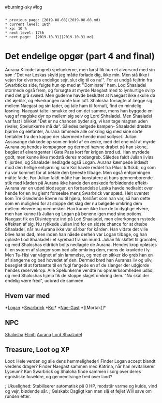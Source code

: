 #burning-sky #log

```ad-info

* previous page: [2019-08-08](2019-08-08.md)
* current level: 16th
* xp: 10 %
* next level: 17th
* next page:  [2019-10-31](2019-10-31.md) 
```

# Det endelige opgør (part 4 and final)  
Aurana Kiirodel angreb spelunkerne, men først fik hun et alvorsord med sin søn :"Det var Leskas skyld jeg måtte forlade dig, ikke min. Men stå ikke i vejen for elvernes endelige sejr, slut dig til os nu!". For at undgå fejltrin fra Swarbticks side, fulgte hun op med at ''Dominate'' ham. Lod Shaaladel stormede også frem, og forsøgte at myrde Naegast med to lynhurtige svirp med det grå sværd. Men guderne havde besluttet at Naegast ikke skulle dø det øjeblik, og elverkongen ramte kun luft. Shalosha forsøgte at lægge sig mellem Naegast og sin fader, og tale ham til fornuft, find en mindelig løsning. Naegast talte i smukke ord om det samme, mens han byggede en væg af magiske dyr op mellem sig selv og Lord Shhaladel. Men Shaaladel var fast i blikket "Det er nu chancen byder sig, vi kan tage magten uden rivaler, Spelunkerne må dø". Således bølgede kampen- Shaaladel dræbte bjørne og elefanter, Aurana lammede alle omkring sig med sine sorte tentakler fra den kappe der skærmede hende mod sollyset. Julian Assasange dukkede op som en trold af en æske, med det ene mål at myrde Aurana og hendes kompagnon og dermed hævne drabet på han skone, begået af elveragenter i Gate Pass kort før krigen brød ud. Han myrdede godt, men kunne ikke modstå deres modangreb. Således faldt Julian livløs til jorden, og Shaaladel nedlagde også Logan. Aurana kæmpede indædt mod den hellige enhjørning som Kol havde reddet fra Pilus' luftskib, og som nu var kommet for at betale den tjeneste tilbage. Men også enhjørningen måtte falde. Før Julian faldt måtte han konstatere at hans gennemborende stik med kården på Aurana ikke havde den ønskede forblødende effekt- Aurana var en udød blodsuger, en forbandelse Leska havde nedkaldt over hende for en nu glemt forseelse mens Swarbrick var spæd. Helt uventet kom Tre Grædende Ravne nu til hjælp, forslået som han var, så han dette som en mulighed for at stoppe det slag der nu bølgede omkring dem mellem elevere og mennesker. Han kunne ikke true de to dygtige elvere, men han kunne få Julian og Logan på benene igen med sine potions. Naegast fik en Disintegrate ind på Lod Shaaladel, men elverkongen rystede effekten af sig. Nu rykkede Julian ind for en sidste chance for at dræbe Shaaladel, når nu Aurana ikke var sårbar for kården. Han vidste det ville blive hans død, men inden han nåede derhen var Logan tilbage, og han opløste Lod Shaaladel i et syrebad fra sin mund. Julian fik  skiftet til granater, og med Shaloshas eldritch bolts nedlagde de Aurana. Hendes krop opløstes til en sværm af slanger som bed alle omkring dem, mens de kravlede i ly. Men Ta-Hisi var vågnet af sin lammelse, og med en sikker klo greb han en af slangerne og bed hovedet af den. Dermed brød han Auranas liv og uliv, beseglet til at fortsætte til en fugl fangede en af de slanger der udgjorde hendes reservekrop. Alle Spelunkerne vendte nu opmærksomheden udad, og med Shaloshas hjælp fik de stoppe slaget omkring dem. "Nu skal der endelig være fred", udbrød de sammen. 
## Hvem var med 
*[Logan](Logan.md)
*[Swarbrick](Swarbrick%20Everwood.md)
*[Kol](Kol%20Hakkavod.md)†
*[Nae-Gast](Nae-Gast%20Oldknist.md)
*[[Mortak]]†
## NPC 
[Shalosha](Shalosha.md)
[Etinifi](Etinifi.md)
[Aurana](Aurana%20Kiirodel.md)
[Lord Shaaladel](Lord%20Shaaladel.md)
## Treasure, Loot og XP 
Loot: Hele verden og alle dens hemmeligheder!
Finder Logan accept blandt verdens drager?
Finder Naegast sammen med Katrina, når han revitaliserer Lyceum?
Kan Swarbrick og Shaloha finde sammen i sorg over deres egoistiske forældre, og gennemtvinge fred over land? 
; Ukuelighed: Stabiliserer automatisk på 0 HP, modstår varme og kulde, vind og vejr, blødende sår.
; Galskab: Dagligt kan man slå et fejlet Will save om runden efter.
